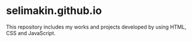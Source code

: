 # selimakin.github.io

This repository includes my works and projects developed by using HTML, CSS and JavaScript.
